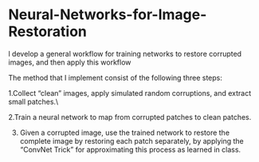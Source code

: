 # Neural-Networks-for-Image-Restoration
l develop a general workflow for training networks to restore corrupted images, and then apply this workflow

The method that I implement consist of the following three steps:

1.Collect “clean” images, apply simulated random corruptions, and extract small patches.\

2.Train a neural network to map from corrupted patches to clean patches.

3. Given a corrupted image, use the trained network to restore the complete image by restoring each
patch separately, by applying the “ConvNet Trick” for approximating this process as learned in
class.
